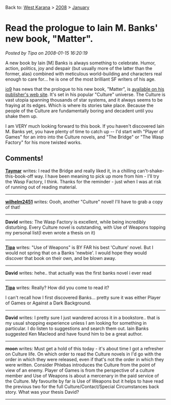 Back to: [West Karana](/posts/westkarana.md) > [2008](/posts/2008/westkarana.md) > [January](./westkarana.md)
# Read the prologue to Iain M. Banks' new book, "Matter".

*Posted by Tipa on 2008-01-15 16:20:19*

A new book by Iain [M] Banks is always something to celebrate. Humor, action, politics, joy and despair (but usually more of the latter than the former, alas) combined with meticulous world-building and characters real enough to care for... he is one of the most brilliant SF writers of his age.

[io9](http://io9.com/345124/free-peek-at-iain-m-banks-new-culture-novel-matter) has news that the prologue to his new book, "Matter", is [available on his publisher's web site](http://www.orbitbooks.net/matter-extract). It's set in his popular "Culture" universe. The Culture is vast utopia spanning thousands of star systems, and it always seems to be fraying at its edges. Which is where its stories take place. Because the people of the Culture are fundamentally boring and decadent until you shake them up.

I am VERY much looking forward to this book. If you haven't discovered Iain M. Banks yet, you have plenty of time to catch up -- I'd start with "Player of Games" for an intro into the Culture novels, and "The Bridge" or "The Wasp Factory" for his more twisted works.

## Comments!

**[Taymar](http://www.mmorpg-info.org)** writes: I read the Bridge and really liked it, in a chilling can't-shake-this-book-off way. I have been meaning to pick up more from him - I'll try the Wasp Factory, I think. Thanks for the reminder - just when I was at risk of running out of reading material.

---

**[wilhelm2451](http://tagn.wordpress.com)** writes: Oooh, another "Culture" novel! I'll have to grab a copy of that!

---

**David** writes: The Wasp Factory is excellent, while being incredibly disturbing. Every Culture novel is outstanding, with Use of Weapons topping my personal list(I even wrote a thesis on it)

---

**[Tipa](https://chasingdings.com)** writes: "Use of Weapons" is BY FAR his best 'Culture' novel. But I would not spring that on a Banks 'newbie'. I would hope they would discover that book on their own, and be blown away.

---

**David** writes: hehe.. that actually was the first banks novel i ever read

---

**[Tipa](https://chasingdings.com)** writes: Really? How did you come to read it?

I can't recall how I first discovered Banks... pretty sure it was either Player of Games or Against a Dark Background.

---

**David** writes: I pretty sure I just wandered across it in a bookstore.. that is my usual shopping experience unless I am looking for something in particular. I do listen to suggestions and search them out. Iain Banks suggested Ken Macleod and have found him to be a great author.

---

**moon** writes: Must get a hold of this today - it's about time I got a refresher on Culture life. 
On which order to read the Culture novels in I'd go with the order in which they were released, even if that's not the order in which they were written. 
Consider Phlebas introduces the Culture from the point of view of an enemy. 
Player of Games is from the perspective of a culture member and Use of Weapons is about a mercenary in the paid service of the Culture. 
My favourite by far is Use of Weapons but it helps to have read the previous two for the full Culture/Contact/Special Circumstances back story.
What was your thesis David?

---

